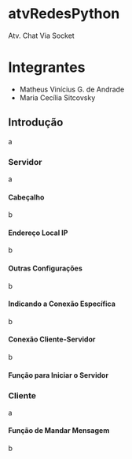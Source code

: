 # atvRedesPython
Atv. Chat Via Socket

# Integrantes
- Matheus Vinícius G. de Andrade
- Maria Cecília Sitcovsky

## Introdução
a

### Servidor
a

#### Cabeçalho
b
#### Endereço Local IP
b
#### Outras Configurações
b
#### Indicando a Conexão Específica
b
#### Conexão Cliente-Servidor
b
#### Função para Iniciar o Servidor

### Cliente
a

#### Função de Mandar Mensagem
b

